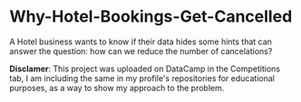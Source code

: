 # Why-Hotel-Bookings-Get-Cancelled
A Hotel business wants to know if their data hides some hints that can answer the question: how can we reduce the number of cancelations?

__Disclamer__: This project was uploaded on DataCamp in the Competitions tab, I am including the same in my profile's repositories for educational purposes,
as a way to show my approach to the problem.

